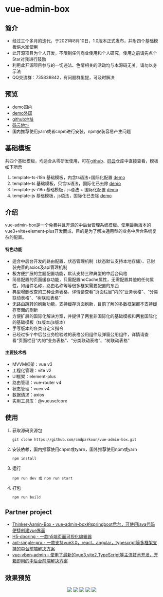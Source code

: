 # vue-admin-box
<!-- more -->

## 简介

- 经过三个多月的迭代，于2021年8月10日，1.0版本正式发布，并附四个基础模板供大家使用
- 此开源项目为个人开发，不限制任何商业使用和个人研究，使用之前请先点个Star对我进行鼓励
- 利用此开源项目参与的一切违法、色情相关的活动均与本源码无关，请勿以身示法
- QQ交流群：735838842，有问题群里提，可及时解决

## 预览

- [demo国内](https://cmdparkour.gitee.io/vue-admin-box/)
- [demo外国](https://cmdparkour.github.io/vue-admin-box/dist/)
- [github地址](https://github.com/cmdparkour/vue-admin-box)
- [码云地址](https://gitee.com/cmdparkour/vue-admin-box)
- 国内推荐使用yarn或者cnpm进行安装，npm安装容易产生问题

## 基础模板
共四个基础模板，均适合从零研发使用，可在[github](https://github.com/cmdparkour/vue-admin-box-template)、[码云](https://gitee.com/cmdparkour/vue-admin-box-template)仓库中直接查看，模板如下所示
1. template-ts-i18n 基础模板，内含ts语法+国际化配置 [demo](http://vue-admin-box-template.51weblove.com/ts-i18n/)
2. template-ts 基础模板，只含ts语法，国际化已去除 [demo](http://vue-admin-box-template.51weblove.com/ts)
3. template-js-i18n 基础模板，js语法 + 国际化配置 [demo](http://vue-admin-box-template.51weblove.com/js-i18n)
4. template-js 基础模板，js语法，国际化已去除 [demo](http://vue-admin-box-template.51weblove.com/js)

## 介绍

vue-admin-box是一个免费并且开源的中后台管理系统模板。使用最新版本的vue3+vite+element-plus开发而成，目的是为了解决通用型的业务中后台系统复杂的配置。

#### 特色功能

- 适合中后台开发的路由配置、状态管理机制（状态默认支持本地存储）、已封装完善的axios及api管理机制
- 极方便扩展的主题配置功能，默认支持三种典型的中后台风格
- 简易配置的页面缓存功能，只需配置noCache属性，无需配置其他的任何属性，如组件名称，路由名称等等很多框架需要配置的东西
- 典型增删改查的三种业务表格，详情请查看“页面栏目”内的“业务表格”、“分类联动表格”、“树联动表格”
- 无路由跳转的刷新功能，支持缓存页面刷新，目前了解的多数框架都不支持缓存页面的刷新
- 方便扩展的国际化解决方案，并提供了两套非国际化的基础模板和两套国际化的基础模板（ts版本/js版本）
- 手写版本的各类自定义指令
- 已经过多个中后台业务检验过的表格公用组件及弹窗公用组件，详情请查看“页面栏目”内的“业务表格”、“分类联动表格”、“树联动表格”

#### 主要技术栈

- MVVM框架：vue v3
- 工程化管理：vite v2
- UI框架：element-plus
- 路由管理：vue-router v4
- 状态管理：vuex v4
- 数据请求：axios
- 实用工具库：@vueuse/core

## 使用

1. 获取源码资源包

   ```
   git clone https://github.com/cmdparkour/vue-admin-box.git
   ```

   

2. 安装依赖，国内推荐使用cnpm或tyarn，国外推荐使用npm或yarn

   ```
   npm install
   ```

   

3. 运行

   ```
   npm run dev 或 npm run start
   ```

   

4. 打包

   ```
   npm run build
   ```
   
## Partner project
* [Thinker-Aamin-Box - vue-admin-box的springboot后台，可使用java代码便捷创建vue界面](https://github.com/yirius/thinker-admin-box)
* [H5-dooring - 一款h5端页面可视化编辑器](http://h5.dooring.cn)
* [ant-simple-pro - 一款支持vue3.0，react，angular，typescript等多框架支持的中台前端解决方案](https://github.com/lgf196/ant-simple-pro)
* [vue-vben-admin - 使用了最新的vue3,vite2,TypeScript等主流技术开发，开箱即用的中后台前端解决方案](https://github.com/vbenjs/vue-vben-admin)


## 效果预览

<p align="center">
    <img src="http://blog.51weblove.com/wp-content/uploads/2021/08/QQ截图20210810174824.png">
    <img src="http://blog.51weblove.com/wp-content/uploads/2021/08/QQ截图20210810174848.png">
    <img src="http://blog.51weblove.com/wp-content/uploads/2021/08/QQ截图20210810174923.png">
    <img src="http://blog.51weblove.com/wp-content/uploads/2021/08/QQ截图20210810174940.png">
    <img src="http://blog.51weblove.com/wp-content/uploads/2021/08/QQ截图20210810175009.png">
</p>
